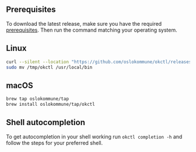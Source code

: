 ## Prerequisites

To download the latest release, make sure you have the required [prerequisites](/getting-started/prerequisites/). Then run the command matching your
operating system.

## Linux

```bash
curl --silent --location "https://github.com/oslokommune/okctl/releases/latest/download/okctl_$(uname -s)_amd64.tar.gz" | tar xz -C /tmp
sudo mv /tmp/okctl /usr/local/bin
```

## macOS

```bash
brew tap oslokommune/tap
brew install oslokommune/tap/okctl
```

## Shell autocompletion

To get autocompletion in your shell working run `okctl completion -h` and follow the steps for your preferred shell.
